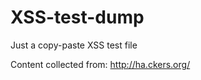 XSS-test-dump
=============

Just a copy-paste XSS test file

Content collected from: http://ha.ckers.org/